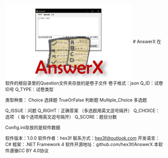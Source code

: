 <img src="introduce.png" width="80%" align=center>
# AnswerX
在软件的根目录里的Question文件夹存放的是卷子文件
卷子格式：json
Q_ID：试卷ID号
Q_TYPE：试卷类型 

类型种类：
Choice  选择题
TrueOrFalse  判断题
Multiple_Choice  多选题

Q_ISSUE：问题
Q_RIGHT：正确答案 （多选题用英文逗号隔开）
Q_CHOICE：选项 （ 每个选项用英文逗号隔开）
Q_SCORE：题目分数

Config.ini存放的是软件数据

软件版本：1.0.0
软件作者：hex3f
联系方式：hex3f@outlook.com
开发语言：C#
框架：.NET Framework 4
软件开源地址：github.com/hex3f/AnswerX
本软件遵循CC BY 4.0协议